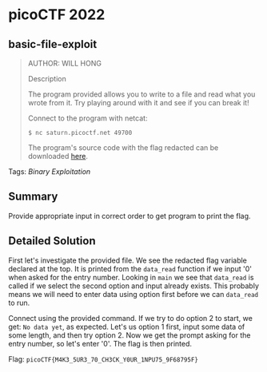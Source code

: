 # picoCTF 2022
## basic-file-exploit

> AUTHOR: WILL HONG
>
> Description
>
> The program provided allows you to write to a file and read what you wrote from it. Try playing around with it and see if you can break it!
>
> Connect to the program with netcat:
>
> `$ nc saturn.picoctf.net 49700`
>
> The program's source code with the flag redacted can be downloaded [here](https://github.com/03npan/ctf-write-ups/blob/main/picoctf-2022/binary_exploitation/basic_file_exploit/program-redacted.c).

Tags: *Binary Exploitation*

## Summary

Provide appropriate input in correct order to get program to print the flag.

## Detailed Solution

First let's investigate the provided file. We see the redacted flag variable declared at the top. It is printed from the `data_read` function if we input '0' when asked for the entry number. Looking in `main` we see that `data_read` is called if we select the second option and input already exists. This probably means we will need to enter data using option first before we can `data_read` to run.

Connect using the provided command. If we try to do option 2 to start, we get: `No data yet`, as expected. Let's us option 1 first, input some data of some length, and then try option 2. Now we get the prompt asking for the entry number, so let's enter '0'. The flag is then printed.

Flag: `picoCTF{M4K3_5UR3_70_CH3CK_Y0UR_1NPU75_9F68795F}`